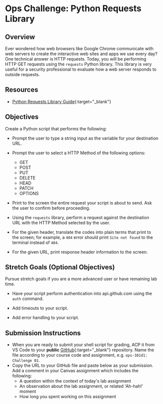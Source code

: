 # Ops Challenge: Python Requests Library

## Overview

Ever wondered how web browsers like Google Chrome communicate with web servers to create the interactive web sites and apps we use every day? One technical answer is HTTP requests. Today, you will be performing HTTP GET requests using the `requests` Python library. This library is very useful for a security professional to evaluate how a web server responds to outside requests.

## Resources

- [Python Requests Library Guide](https://realpython.com/python-requests/){:target="_blank"}

## Objectives

Create a Python script that performs the following:

- Prompt the user to type a string input as the variable for your destination URL.

- Prompt the user to select a HTTP Method of the following options:
  - GET
  - POST
  - PUT
  - DELETE
  - HEAD
  - PATCH
  - OPTIONS

- Print to the screen the entire request your script is about to send. Ask the user to confirm before proceeding.

- Using the `requests` library, perform a request against the destination URL with the HTTP Method selected by the user.

- For the given header, translate the codes into plain terms that print to the screen; for example, a `404` error should print `Site not found` to the terminal instead of `404`.

- For the given URL, print response header information to the screen.

## Stretch Goals (Optional Objectives)

Pursue stretch goals if you are a more advanced user or have remaining lab time.

- Have your script perform authentication into api.github.com using the `auth` command.

- Add timeouts to your script.

- Add error handling to your script.

## Submission Instructions

- When you are ready to submit your shell script for grading, ACP it from VS Code to your **public** [GitHub](https://github.com/){:target="_blank"} repository. Name the file according to your course code and assignment, e.g. `ops-301d1: Challenge 01`.
- Copy the URL to your GitHub file and paste below as your submission. Add a comment in your Canvas assignment which includes the following:
  - A question within the context of today's lab assignment
  - An observation about the lab assignment, or related 'Ah-hah!' moment
  - How long you spent working on this assignment

